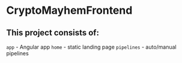# CryptoMayhemFrontend

## This project consists of:
`app` - Angular app
`home` - static landing page
`pipelines` - auto/manual pipelines
